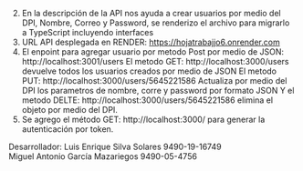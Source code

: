 2. En la descripción de la API nos ayuda a crear usuarios por medio del DPI, Nombre, Correo y Password, se renderizo el archivo para migrarlo a TypeScript incluyendo interfaces
4. URL API desplegada en RENDER: https://hojatrabajjo6.onrender.com
5. El enpoint para agregar usuario por metodo Post por medio de JSON: http://localhost:3001/users
El metodo GET: http://localhost:3000/users  devuelve todos los usuarios creados por medio de JSON
El metodo PUT: http://localhost:3000/users/5645221586 Actualiza por medio del DPI los parametros de nombre, corre y password por formato JSON
Y el metodo DELTE: http://localhost:3000/users/5645221586  elimina el objeto por medio del DPI.
6. Se agrego el método GET: http://localhost:3000/ para generar la autenticación por token.

Desarrollador: Luis Enrique Silva Solares 9490-19-16749  
               Miguel Antonio García Mazariegos 9490-05-4756
